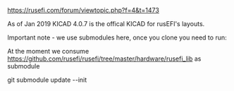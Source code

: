 https://rusefi.com/forum/viewtopic.php?f=4&t=1473

As of Jan 2019 KICAD 4.0.7 is the offical KICAD for rusEFI's layouts. 


Important note - we use submodules here, once you clone you need to run:

At the moment we consume https://github.com/rusefi/rusefi/tree/master/hardware/rusefi_lib as submodule

git submodule update --init
